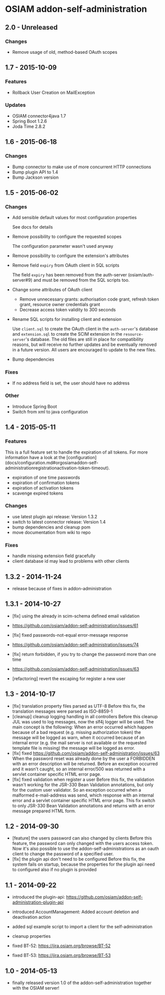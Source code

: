 # OSIAM addon-self-administration

## 2.0 - Unreleased

### Changes

- Remove usage of old, method-based OAuth scopes

## 1.7 - 2015-10-09

### Features

- Rollback User Creation on MailException

### Updates

- OSIAM connector4java 1.7
- Spring Boot 1.2.6
- Joda Time 2.8.2

## 1.6 - 2015-06-18

### Changes

- Bump connector to make use of more concurrent HTTP connections
- Bump plugin API to 1.4
- Bump Jackson version

## 1.5 - 2015-06-02

### Changes

- Add sensible default values for most configuration properties

    See docs for details

- Remove possibility to configure the requested scopes

    The configuration parameter wasn't used anyway

- Remove possibility to configure the extension's attributes
- Remove field `expiry` from OAuth client in SQL scripts

    The field `expiry` has been removed from the auth-server
    (osiam/auth-server#9) and must be removed from the SQL scripts too.

- Change some attributes of OAuth client

    - Remove unnecessary grants: authorisation code grant, refresh token grant,
      resource owner credentials grant
    - Decrease access token validity to 300 seconds

- Rename SQL scripts for installing client and extension

    Use `client.sql` to create the OAuth client in the `auth-server`'s database
    and `extension.sql` to create the SCIM extension in the `resource-server`'s
    database. The old files are still in place for compatibility reasons, but
    will receive no further updates and be eventually removed in a future
    version. All users are encouraged to update to the new files.

- Bump dependencies

### Fixes

- If no address field is set, the user should have no address

### Other

- Introduce Spring Boot
- Switch from xml to java configuration

## 1.4 - 2015-05-11

### Features

This is a full feature set to handle the expiration of all tokens. For more
information have a look at the [configuration]
(docs/configuration.md#orgosiamaddon-self-administrationregistrationactivation-token-timeout).

- expiration of one time passwords
- expiration of confirmation tokens
- expiration of activation tokens
- scavenge expired tokens

### Changes

- use latest plugin api release: Version 1.3.2
- switch to latest connector release: Version 1.4
- bump dependencies and cleanup pom
- move documentation from wiki to repo

### Fixes

- handle missing extension field gracefully
- client database id may lead to problems with other clients

## 1.3.2 - 2014-11-24
- release because of fixes in addon-administration

## 1.3.1 - 2014-10-27
- [fix] using the already in scim-schema defined email validation
- https://github.com/osiam/addon-self-administration/issues/61

- [fix] fixed passwords-not-equal error-message response
- https://github.com/osiam/addon-self-administration/issues/74

- [fix] return forbidden, if you try to change the password more than one time
- https://github.com/osiam/addon-self-administration/issues/63

- [refactoring] revert the escaping for register a new user

## 1.3 - 2014-10-17
- [fix] translation property files parsed as UTF-8
  Before this fix, the translation messages were parsed as ISO-8859-1
- [cleanup] cleanup logging handling in all controllers
  Before this cleanup JUL was used to log messages, now the slf4j logger will be used.
  The main concept is the following: When an error occurred which happen because of a
  bad request (e.g. missing authorization token) the message will be logged as warn,
  when it occurred because of an internal error (e.g. the mail server is not available
  or the requested template file is missing) the message will be logged as error.
- [fix] fixed https://github.com/osiam/addon-self-administration/issues/63
  When the password reset was already done by the user a FORBIDDEN with an error
  description will be returned. Before an exception occurred and it wasn't caught,
  so an internal error/500 was returned with a servlet container specific HTML error
  page.
- [fix] fixed validation when register a user
  Before this fix, the validation wasn't working for the JSR-330 Bean Validation
  annotations, but only for the custom user validator. So an exception occurred when
  a malformed e-mail-address was send, which response with an internal error and a
  servlet container specific HTML error page. This fix switch to only JSR-330
  Bean Validation annotations and returns with an error message prepared HTML form.

## 1.2 - 2014-09-30
- [feature] the users password can also changed by clients
  Before this feature, the password can only changed with the users access token.
  Now it's also possible to use the addon-self-administrations as an oauth client
  to change the password of a specified user.
- [fix] the plugin api don't need to be configured
  Before this fix, the system fails on startup, because the properties for the
  plugin api need to configured also if no plugin is provided

## 1.1 - 2014-09-22
- introduced the plugin-api: https://github.com/osiam/addon-self-administration-plugin-api
- introduced AccountManagement: Added account deletion and deactivation action

- added sql example script to import a client for the self-administration
- cleanup properties

- fixed BT-52: https://jira.osiam.org/browse/BT-52
- fixed BT-53: https://jira.osiam.org/browse/BT-53

## 1.0 - 2014-05-13
- finally released version 1.0 of the addon-self-administration together with the OSIAM server!
